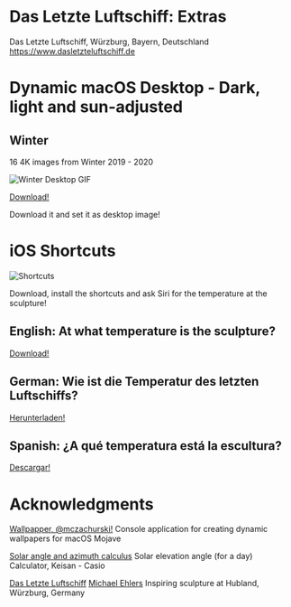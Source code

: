 # Das Letzte Luftschiff: Extras

Das Letzte Luftschiff, Würzburg, Bayern, Deutschland <br/>
https://www.dasletzteluftschiff.de

# Dynamic macOS Desktop - Dark, light and sun-adjusted

## Winter

16 4K images from Winter 2019 - 2020

![Winter Desktop GIF](winter_desktop-min.gif)

[Download!](https://github.com/mvarona/dasletzteluftschiff-extras/blob/master/dasLetzteLuftschiff_Winter.heic?raw=true)

Download it and set it as desktop image!

# iOS Shortcuts
![Shortcuts](https://bmsalamanca.com/others/tempWu/shortcuts-app-icon.jpg)

Download, install the shortcuts and ask Siri for the temperature at the sculpture!

## English: At what temperature is the sculpture?
[Download!](https://www.icloud.com/shortcuts/fc518ea64876494083aac35d3d0f7813)

## German: Wie ist die Temperatur des letzten Luftschiffs?
[Herunterladen!](https://www.icloud.com/shortcuts/decff21f58204b83a990cd19777ca4dd)

## Spanish: ¿A qué temperatura está la escultura?
[Descargar!](https://www.icloud.com/shortcuts/cc1410623fbb41c8b051c0007647f03d)

# Acknowledgments

[Wallpapper, @mczachurski!](https://github.com/mczachurski/wallpapper)
Console application for creating dynamic wallpapers for macOS Mojave

[Solar angle and azimuth calculus](https://keisan.casio.com/exec/system/1224682277)
Solar elevation angle (for a day) Calculator, Keisan - Casio

[Das Letzte Luftschiff](https://www.dasletzteluftschiff.de)
[Michael Ehlers](https://www.ehlers-media.com)
Inspiring sculpture at Hubland, Würzburg, Germany